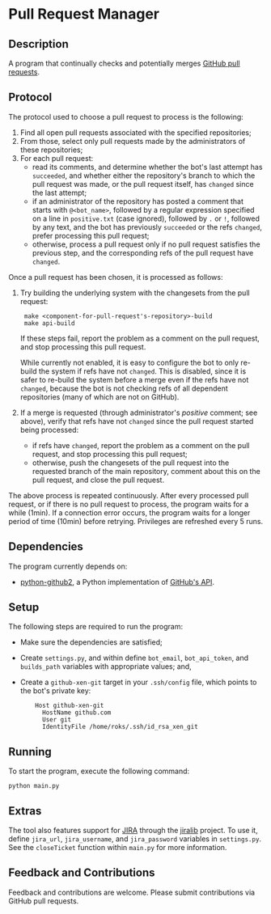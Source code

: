 # Pull Request Manager

## Description

A program that continually checks and potentially merges
[GitHub pull requests](http://help.github.com/pull-requests/).

## Protocol

The protocol used to choose a pull request to process is the following:

1. Find all open pull requests associated with the specified repositories;
2. From those, select only pull requests made by the administrators of these
   repositories;
3. For each pull request:
   * read its comments, and determine whether the bot's last attempt has
     `succeeded`, and whether either the repository's branch to which the pull
     request was made, or the pull request itself, has `changed` since the
     last attempt;
   * if an administrator of the repository has posted a comment that starts
     with `@<bot_name>`, followed by a regular expression specified on
     a line in `positive.txt` (case ignored), followed by `.` or `!`,
     followed by any text, and the bot has previously `succeeded` or the refs
     `changed`, prefer processing this pull request;
   * otherwise, process a pull request only if no pull request satisfies the
     previous step, and the corresponding refs of the pull request have
     `changed`.

Once a pull request has been chosen, it is processed as follows:

1. Try building the underlying system with the changesets from the pull
   request:

        make <component-for-pull-request's-repository>-build
        make api-build

   If these steps fail, report the problem as a comment on the pull request,
   and stop processing this pull request.

   While currently not enabled, it is easy to configure the bot to only
   re-build the system if refs have not `changed`. This is disabled, since it
   is safer to re-build the system before a merge even if the refs have not
   `changed`, because the bot is not checking refs of all dependent
   repositories (many of which are not on GitHub).

2. If a merge is requested (through administrator's _positive_ comment; see
   above), verify that refs have not `changed` since the pull request started
   being processed:
   * if refs have `changed`, report the problem as a comment on the pull
     request, and stop processing this pull request;
   * otherwise, push the changesets of the pull request into the requested
     branch of the main repository, comment about this on the pull request, and
     close the pull request.

The above process is repeated continuously. After every processed pull request,
or if there is no pull request to process, the program waits for a while
(1min). If a connection error occurs, the program waits for a longer period of
time (10min) before retrying. Privileges are refreshed every 5 runs.

## Dependencies

The program currently depends on:

* [python-github2](https://github.com/xen-org/python-github2), a Python
implementation of [GitHub's API](http://develop.github.com/).

## Setup

The following steps are required to run the program:

* Make sure the dependencies are satisfied;

* Create `settings.py`, and within define `bot_email`, `bot_api_token`, and
  `builds_path` variables with appropriate values; and,

* Create a `github-xen-git` target in your `.ssh/config` file, which points to
the bot's private key:

          Host github-xen-git
            HostName github.com
            User git
            IdentityFile /home/roks/.ssh/id_rsa_xen_git

## Running

To start the program, execute the following command:

    python main.py

## Extras

The tool also features support for
[JIRA](http://www.atlassian.com/software/jira/) through the
[jiralib](https://github.com/xen-org/jiralib) project. To use it, define
`jira_url`, `jira_username`, and `jira_password` variables in `settings.py`.
See the `closeTicket` function within `main.py` for more information.

## Feedback and Contributions

Feedback and contributions are welcome. Please submit contributions
via GitHub pull requests.
